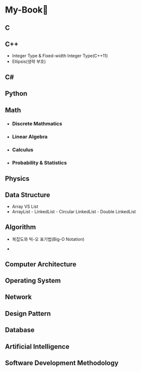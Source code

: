 # My-Book📖

## C

## C++

*   Integer Type & Fixed-width Integer Type(C++11)
*   Ellipsis(생략 부호)

## C#

## Python

## Math

*   ### Discrete Mathmatics

*   ### Linear Algebra

*   ### Calculus

*   ### Probability & Statistics



## Physics

## Data Structure

*   Array VS List
*   ArrayList - LinkedList - Circular LinkedList - Double LinkedList

## Algorithm

-   복잡도와 빅-오 표기법(Big-O Notation)

*   

## Computer Architecture

## Operating System

## Network

## Design Pattern

## Database

## Artificial Intelligence

## Software Development Methodology

